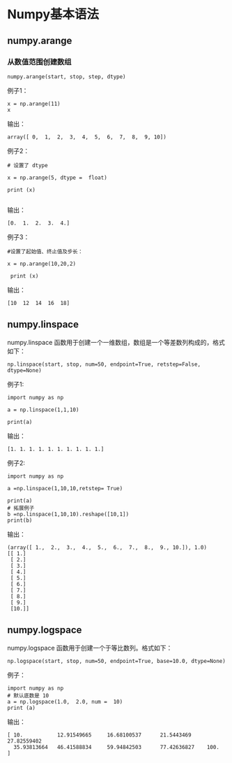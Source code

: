# Numpy基本语法



## numpy.arange

### 从数值范围创建数组

```
numpy.arange(start, stop, step, dtype)
```

例子1：

```
x = np.arange(11)
x
```

输出：

```
array([ 0,  1,  2,  3,  4,  5,  6,  7,  8,  9, 10])
```



例子2：

```
# 设置了 dtype 

x = np.arange(5, dtype =  float)   

print (x)


```

输出：

```
[0.  1.  2.  3.  4.]
```



例子3：

```
#设置了起始值、终止值及步长：

x = np.arange(10,20,2)  

 print (x)
```

输出：

```
[10  12  14  16  18]
```





## numpy.linspace

numpy.linspace 函数用于创建一个一维数组，数组是一个等差数列构成的，格式如下：

```
np.linspace(start, stop, num=50, endpoint=True, retstep=False, dtype=None)
```

例子1:

```
import numpy as np 

a = np.linspace(1,1,10) 

print(a)
```

输出：

```
[1. 1. 1. 1. 1. 1. 1. 1. 1. 1.]
```

例子2:



```
import numpy as np 

a =np.linspace(1,10,10,retstep= True)  

print(a) 
# 拓展例子 
b =np.linspace(1,10,10).reshape([10,1]) 
print(b)
```

输出：

```
(array([ 1.,  2.,  3.,  4.,  5.,  6.,  7.,  8.,  9., 10.]), 1.0)
[[ 1.]
 [ 2.]
 [ 3.]
 [ 4.]
 [ 5.]
 [ 6.]
 [ 7.]
 [ 8.]
 [ 9.]
 [10.]]
```





## numpy.logspace

numpy.logspace 函数用于创建一个于等比数列。格式如下：

```
np.logspace(start, stop, num=50, endpoint=True, base=10.0, dtype=None)
```

例子：

```
import numpy as np 
# 默认底数是 10 
a = np.logspace(1.0,  2.0, num =  10)
print (a)
```

输出：

```
[ 10.           12.91549665     16.68100537      21.5443469  27.82559402      
  35.93813664   46.41588834     59.94842503      77.42636827    100.    ]
```